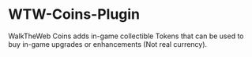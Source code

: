 # WTW-Coins-Plugin
WalkTheWeb Coins adds in-game collectible Tokens that can be used to buy in-game upgrades or enhancements (Not real currency).

